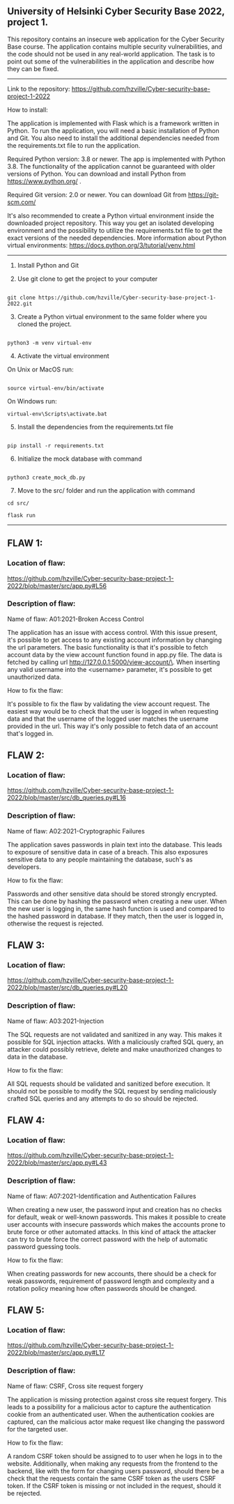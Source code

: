 ## University of Helsinki Cyber Security Base 2022, project 1.

This repository contains an insecure web application for the Cyber Security Base course. The application contains multiple security vulnerabilities, and the code should not be used in any real-world application. The task is to point out some of the vulnerabilities in the application and describe how they can be fixed.

---


Link to the repository: https://github.com/hzville/Cyber-security-base-project-1-2022 

How to install: 

The application is implemented with Flask which is a framework written in Python. To run the application, you will need a basic installation of Python and Git. You also need to install the additional dependencies needed from the requirements.txt file to run the application. 

Required Python version: 3.8 or newer. The app is implemented with Python 3.8. The functionality of the application cannot be guaranteed with older versions of Python. You can download and install Python from https://www.python.org/ . 

Required Git version: 2.0 or newer. You can download Git from https://git-scm.com/

It's also recommended to create a Python virtual environment inside the downloaded project repository. This way you get an isolated developing environment and the possibility to utilize the requirements.txt file to get the exact versions of the needed dependencies. More information about Python virtual environments: https://docs.python.org/3/tutorial/venv.html

---

1. Install Python and Git
 
2. Use git clone to get the project to your computer

``` 

git clone https://github.com/hzville/Cyber-security-base-project-1-2022.git 

```  

3. Create a Python virtual environment to the same folder where you cloned the project. 

``` 

python3 -m venv virtual-env 

``` 

4. Activate the virtual environment 

On Unix or MacOS run:
``` 

source virtual-env/bin/activate 

``` 
On Windows run:
```
virtual-env\Scripts\activate.bat
```

5. Install the dependencies from the requirements.txt file 

``` 

pip install -r requirements.txt 

``` 

6. Initialize the mock database with command 

``` 

python3 create_mock_db.py 

``` 

7. Move to the src/ folder and run the application with command 

``` 
cd src/

flask run 

``` 

---

## FLAW 1: 

### Location of flaw: 
https://github.com/hzville/Cyber-security-base-project-1-2022/blob/master/src/app.py#L56
 
 
### Description of flaw: 

Name of flaw: A01:2021-Broken Access Control 

The application has an issue with access control. With this issue present, it's possible to get access to any existing account information by changing the url parameters. The basic functionality is that it's possible to fetch account data by the view account function found in app.py file. The data is fetched by calling url http://127.0.0.1:5000/view-account/\<username>\. When inserting any valid username into the \<username> parameter, it's possible to get unauthorized data.  

How to fix the flaw: 

It's possible to fix the flaw by validating the view account request. The easiest way would be to check that the user is logged in when requesting data and that the username of the logged user matches the username provided in the url. This way it's only possible to fetch data of an account that's logged in.  

## FLAW 2: 

### Location of flaw: 
https://github.com/hzville/Cyber-security-base-project-1-2022/blob/master/src/db_queries.py#L16

### Description of flaw: 

Name of flaw: A02:2021-Cryptographic Failures 

The application saves passwords in plain text into the database. This leads to exposure of sensitive data in case of a breach. This also exposures sensitive data to any people maintaining the database, such's as developers. 

How to fix the flaw: 

Passwords and other sensitive data should be stored strongly encrypted. This can be done by hashing the password when creating a new user. When the new user is logging in, the same hash function is used and compared to the hashed password in database. If they match, then the user is logged in, otherwise the request is rejected.  

## FLAW 3: 

### Location of flaw: 
https://github.com/hzville/Cyber-security-base-project-1-2022/blob/master/src/db_queries.py#L20
### Description of flaw: 

Name of flaw: A03:2021-Injection 

The SQL requests are not validated and sanitized in any way. This makes it possible for SQL injection attacks. With a maliciously crafted SQL query, an attacker could possibly retrieve, delete and make unauthorized changes to data in the database. 

How to fix the flaw: 

All SQL requests should be validated and sanitized before execution. It should not be possible to modify the SQL request by sending maliciously crafted SQL queries and any attempts to do so should be rejected. 

## FLAW 4: 

### Location of flaw: 
https://github.com/hzville/Cyber-security-base-project-1-2022/blob/master/src/app.py#L43

### Description of flaw: 

Name of flaw: A07:2021-Identification and Authentication Failures 
 
When creating a new user, the password input and creation has no checks for default, weak or well-known passwords. This makes it possible to create user accounts with insecure passwords which makes the accounts prone to brute force or other automated attacks. In this kind of attack the attacker can try to brute force the correct password with the help of automatic password guessing tools. 

How to fix the flaw: 
 
When creating passwords for new accounts, there should be a check for weak passwords, requirement of password length and complexity and a rotation policy meaning how often passwords should be changed.  

## FLAW 5: 

### Location of flaw: 

https://github.com/hzville/Cyber-security-base-project-1-2022/blob/master/src/app.py#L17

### Description of flaw: 

Name of flaw: CSRF, Cross site request forgery 

The application is missing protection against cross site request forgery. This leads to a possibility for a malicious actor to capture the authentication cookie from an authenticated user. When the authentication cookies are captured, can the malicious actor make request like changing the password for the targeted user. 

How to fix the flaw: 

A random CSRF token should be assigned to to user when he logs in to the website. Additionally, when making any requests from the frontend to the backend, like with the form for changing users password, should there be a check that the requests contain the same CSRF token as the users CSRF token. If the CSRF token is missing or not included in the request, should it be rejected. 

 
 

 
 

 